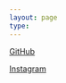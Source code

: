 ```yaml
---
layout: page
type: 
---
```


  [GitHub](https://iosadev.github.io/)
  
  
  [Instagram](https://www.instagram.com/liu_yungchang/)
   
 
